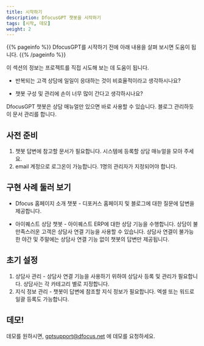 ```yaml
---
title: 시작하기
description: DfocusGPT 챗봇을 시작하기
tags: [시작, 데모]
weight: 2
---
```


{{% pageinfo %}}
DfocusGPT를 시작하기 전에 아래 내용을 살펴 보시면 도움이 됩니다.
{{% /pageinfo %}}

이 섹션의 정보는 프로젝트를 직접 시도해 보는 데 도움이 됩니다.

* 반복되는 고객 상담에 일일이 응대하는 것이 비효율적이라고 생각하시나요?

* 챗봇 구성 및 관리에 손이 너무 많이 간다고 생각하시나요?

DfocusGPT 챗봇은 상담 매뉴얼만 있으면 바로 사용할 수 있습니다. 블로그 관리하듯이 문서 관리를 합니다.

## 사전 준비

1. 챗봇 답변에 참고할 문서가 필요합니다. 시스템에 등록할 상담 매뉴얼을 모아 주세요.
2. email 계정으로 로그온이 가능합니다. 1명의 관리자가 지정되어야 합니다.

## 구현 사례 둘러 보기

* Dfocus 홈페이지 소개 챗봇 - 디포커스 홈페이지 및 블로그에 대한 질문에 답변을 제공합니다. 

* 아이퀘스트 상담 챗봇 - 아이퀘스트 ERP에 대한 상담 기능을 수행합니다. 상담이 불만족스러운 고객은 상담사 연결 기능을 사용할 수 있습니다. 상담사 연결이 불가능한 야간 및 주말에는 상담사 연결 기능 없이 챗봇의 답변만 제공됩니다.

## 초기 설정

1. 상담사 관리 - 상담사 연결 기능을 사용하기 위하여 상담사 등록 및 관리가 필요합니다. 상담사는 각 카테고리 별로 지정합니다.
2. 지식 정보 관리 - 챗봇이 답변에 참조할 지식 정보가 필요합니다. 엑셀 또는 워드로 일괄 등록도 가능합니다.

## 데모!

데모를 원하시면, gptsupport@dfocus.net 에 데모를 요청하세요.

